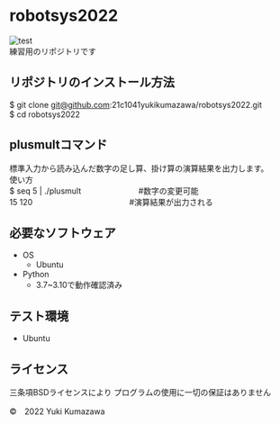 # robotsys2022
![test](https://github.com/21c1041yukikumazawa/robotsys2022/actions/workflows/test.yml/badge.svg)  
練習用のリポジトリです
## リポジトリのインストール方法
$ git clone git@github.com:21c1041yukikumazawa/robotsys2022.git  
$ cd robotsys2022
## plusmultコマンド
標準入力から読み込んだ数字の足し算、掛け算の演算結果を出力します。  
使い方  
$ seq 5 | ./plusmult　     　　　　　　#数字の変更可能  
15 120　                   　　　　　　　　　　　#演算結果が出力される　
## 必要なソフトウェア
* OS  
  * Ubuntu
* Python
  * 3.7~3.10で動作確認済み
## テスト環境
* Ubuntu
## ライセンス
三条項BSDライセンスにより
プログラムの使用に一切の保証はありません

©　2022 Yuki Kumazawa
